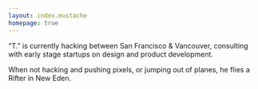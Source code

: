 ```yaml
---
layout: index.mustache
homepage: true
---
```


&ldquo;T.&rdquo; is currently hacking between San Francisco & Vancouver, consulting with early stage startups on design and product development.

When not hacking and pushing pixels, or jumping out of planes, he flies a Rifter in New Eden.
